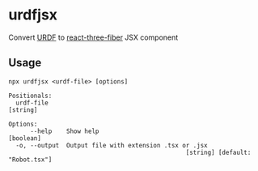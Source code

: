 # urdfjsx

Convert [URDF](http://wiki.ros.org/urdf) to [react-three-fiber](https://github.com/pmndrs/react-three-fiber) JSX component

## Usage

```
npx urdfjsx <urdf-file> [options]

Positionals:
  urdf-file                                                             [string]

Options:
      --help    Show help                                              [boolean]
  -o, --output  Output file with extension .tsx or .jsx
                                                 [string] [default: "Robot.tsx"]
```
